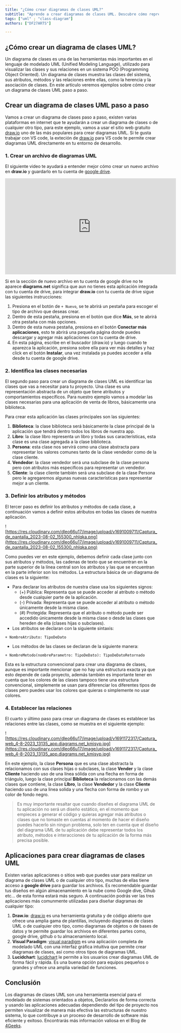 ```yaml
---
title: "¿Cómo crear diagramas de clases UML?"
subtitle: "Aprende a crear diagramas de clases UML. Descubre cómo representar las estructuras de tus programas de manera visual y efectiva. ¡Domina la técnica ahora!"
tags: ["uml" ; "class-diagram"]
authors: ["DF27ARTS"]

---
```


## ¿Cómo crear un diagrama de clases UML?

Un diagrama de clases es una de las herramientas más importantes en el lenguaje de modelado UML (Unified Modeling Language), utilizado para visualizar las clases y sus relaciones en un sistema POO (Programming Object Oriented). Un diagrama de clases muestra las clases del sistema, sus atributos, métodos y las relaciones entre ellas, como la herencia y la asociación de clases. En este artículo veremos ejemplos sobre cómo crear un diagrama de clases UML paso a paso.

## Crear un diagrama de clases UML paso a paso

Vamos a crear un diagrama de clases paso a paso, existen varias plataformas en internet que te ayudarán a crear un diagrama de clases o de cualquier otro tipo, para este ejemplo, vamos a usar el sitio web gratuito [draw.io](https://app.diagrams.net) uno de las más populares para crear diagramas UML. Si te gusta trabajar con VS code, la exteción de [draw.io](https://marketplace.visualstudio.com/items?itemName=hediet.vscode-drawio) para VS code te permite crear diagramas UML directamente en tu entorno de desarrollo.

### 1. Crear un archivo de diagramas UML

El siguiente video te ayudará a entender mejor cómo crear un nuevo archivo en **draw.io** y guardarlo en tu cuenta de [google drive](https://drive.google.com).

<iframe 
    width="560" 
    height="315" 
    src="https://www.youtube.com/embed/XmSUk7qeXdg" 
    title="YouTube video player" 
    frameborder="0" 
    allow="accelerometer; autoplay; clipboard-write; encrypted-media; gyroscope; picture-in-picture; web-share" 
    allowfullscreen
></iframe>

Si en la sección de nuevo archivo en tu cuenta de google drive no te aparece **diagrams.net** significa que aun no tienes esta aplicación integrada con tu cuenta de drive, para integrar **draw.io** con tu cuenta de drive sigue las siguientes instrucciones: 

1. Presiona en el botón de `+ Nuevo`, se te abrirá un pestaña para escoger el tipo de archivo que deseas crear.
2. Dentro de esta pestaña, presiona en el botón que dice **Más**, se te abrirá otra pestaña con más opciones.
3. Dentro de esta nueva pestaña, presiona en el botón **Conectar más aplicaciones**, esto te abrirá una pequeña página donde puedes descargar y agregar más aplicaciones con tu cuenta de drive.
4. En esta página, escribe en el buscador (draw.io) y luego cuando te aparezca la aplicación, presiona sobre ella para ver más detalles y haz click en el botón **Instalar**, una vez instalada ya puedes acceder a ella desde tu cuenta de google drive.

### 2. Identifica las clases necesarias

El segundo paso para crear un diagrama de clases UML es identificar las clases que vas a necesitar para tu proyecto. Una clase es una representación abstracta de un objeto que tiene atributos y comportamientos específicos. Para nuestro ejemplo vamos a modelar las clases necesarias para una aplicación de venta de libros, básicamente una biblioteca.

Para crear esta aplicación las clases principales son las siguientes:

1. **Biblioteca**: la clase biblioteca será básicamente la clase principal de la aplicación que tendrá dentro todos los libros de nuestra app.
2. **Libro**: la clase libro representa un libro y todas sus características, esta clase es una clase agregada a la clase biblioteca.
3. **Persona**: esta clase nos servirá como una clase abstracta para representar los valores comunes tanto de la clase vendedor como de la clase cliente.
4. **Vendedor**: la clase vendedor será una subclase de la clase persona pero con atributos más específicos para representar un vendedor.
5. **Cliente**: la clase cliente también será una subclase de la clase Persona pero le agregaremos algunas nuevas características para representar mejor a un cliente.

### 3. Definir los atributos y métodos

El tercer paso es definir los atributos y métodos de cada clase, a continuación vamos a definir estos atributos en todas las clases de nuestra aplicación. 

![https://res.cloudinary.com/dleo66u17/image/upload/v1691009711/Captura_de_pantalla_2023-08-02_155300_nhlqka.png](https://res.cloudinary.com/dleo66u17/image/upload/v1691009711/Captura_de_pantalla_2023-08-02_155300_nhlqka.png)

Como puedes ver en este ejemplo, debemos definir cada clase junto con sus atributos y métodos, las cadenas de texto que se encuentran en la parte superior de la línea central son los atributos y las que se encuentran en la parte inferior son los métodos. La estructura básica de un diagrama de clases es la siguiente: 

- Para declarar los atributos de nuestra clase usa los siguientes signos:  
    - (+) Pública: Representa que se puede acceder al atributo o método desde cualquier parte de la aplicación.
    - (-) Privada: Representa que se puede acceder al atributo o método únicamente desde la misma clase.
    - (#) Protegida: Representa que el atributo o método puede ser accedido únicamente desde la misma clase o desde las clases que hereden de ella (clases hijas o subclases).
- Los atributos se declaran con la siguiente sintaxis:
```
+ NombreAtributo: TipoDeDato
```
- Los métodos de las clases se declaran de la siguiente manera:
```
+ NombreMetodo(nombreParametro: TipoDeDato): TipoDeDatoRetornado
```

Esta es la estructura convencional para crear una diagrama de clases, aunque es importante mencionar que no hay una estructura exacta ya que esto depende de cada proyecto, además también es importante tener en cuenta que los colores de las clases tampoco tiene una estructura convencional, simplemente se usan para diferenciar los diferentes tipos de clases pero puedes usar los colores que quieras o simplemente no usar colores.

### 4. Establecer las relaciones

El cuarto y último paso para crear un diagrama de clases es establecer las relaciones entre las clases, como se muestra en el siguiente ejemplo: 

![https://res.cloudinary.com/dleo66u17/image/upload/v1691172317/Captura_web_4-8-2023_13135_app.diagrams.net_kmisyp.jpg](https://res.cloudinary.com/dleo66u17/image/upload/v1691172317/Captura_web_4-8-2023_13135_app.diagrams.net_kmisyp.jpg)

En este ejemplo, la clase **Persona** que es una clase abstracta la relacionamos con sus clases hijas o subclases, la clase **Vender** y la clase **Cliente** haciendo uso de una línea sólida con una flecha en forma de triángulo, luego la clase principal **Biblioteca** la relacionamos con las demás clases que contiene, la clase **LIbro**, la clase **Vendedor** y la clase **Cliente** haciendo uso de una linea solida y una flecha con forma de rombo y un color de fondo negro.

> Es muy importante resaltar que cuando diseñes el diagrama UML de tu aplicación no será un diseño estático, en el momento que empieces a generar el código y quieras agregar más atributos o clases que no tomaste en cuentas al momento de hacer el diseño puedes hacerlo sin ningun problema, solo ten en cuenta que el diseño del diagrama UML de tu aplicación debe representar todos los atributo, métodos e interacciones de tu aplicación de la forma más precisa posible.

## Aplicaciones para crear diagramas de clases UML

Existen varias aplicaciones o sitios web que puedes usar para realizar un diagrama de clases UML o de cualquier otro tipo, muchas de ellas tiene acceso a **google drive** para guardar los archivos. Es recomendable guardar tus diseños en algún almacenamiento en la nube como Google dive, Gihub etc... de esta forma estará más seguro. A continuación podrás ver las tres aplicaciones más comunmente utilizadas para diseñar diagramas de cualquier tipo:

1. **Draw.io**:  [draw.io](https://app.diagrams.net) es una herramienta gratuita y de código abierto que ofrece una amplia gama de plantillas, incluyendo diagramas de clases UML o de cualquier otro tipo, como diagramas de objetos o de bases de datos y te permite guardar los archivos en diferentes partes como, google drive, github o tu almacenamiento local.
2. **Visual Paradigm**: [visual paradigm](https://www.visual-paradigm.com) es una aplicación completa de modelado UML con una interfaz gráfica intuitiva que permite crear diagramas de clases, así como otros tipos de diagramas UML.
3. **Lucidchart**: [lucidchart](https://www.lucidchart.com/pages/es) le permite a los usuarios crear diagramas UML de forma fácil y rápida. Es una buena opción para equipos pequeños o grandes y ofrece una amplia variedad de funciones.

## Conclusión

Los diagramas de clases UML son una herramienta esencial para el modelado de sistemas orientados a objetos, Declararlos de forma correcta y usando las aplicaciones adecuadas dependiendo del tipo de proyecto nos permiten visualizar de manera más efectiva las estructuras de nuestro sistema, lo que contribuye a un proceso de desarrollo de software más eficiente y exitoso. Encontrarás más información valiosa en el Blog de [4Geeks](https://4geeks.com/es).
